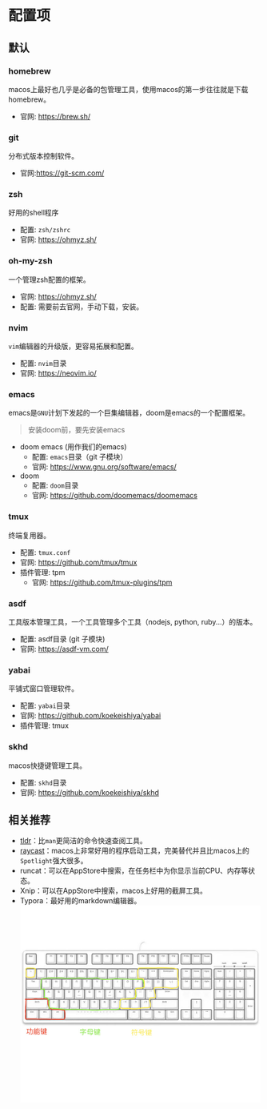 # 配置项

## 默认

### homebrew

macos上最好也几乎是必备的包管理工具，使用macos的第一步往往就是下载homebrew。

- 官网: https://brew.sh/


### git

分布式版本控制软件。

- 官网:https://git-scm.com/


### zsh

好用的shell程序

- 配置: `zsh/zshrc`
- 官网: https://ohmyz.sh/

### oh-my-zsh

一个管理zsh配置的框架。

- 官网: https://ohmyz.sh/
- 配置: 需要前去官网，手动下载，安装。

### nvim

`vim`编辑器的升级版，更容易拓展和配置。

- 配置: `nvim`目录
- 官网: https://neovim.io/


### emacs 

emacs是`GNU`计划下发起的一个巨集编辑器，doom是emacs的一个配置框架。

> 安装doom前，要先安装emacs

- doom emacs (用作我们的emacs)
  - 配置: `emacs`目录（git 子模块）
  - 官网: https://www.gnu.org/software/emacs/
- doom
  - 配置: `doom`目录
  - 官网: https://github.com/doomemacs/doomemacs

### tmux

终端复用器。

- 配置: `tmux.conf`
- 官网: https://github.com/tmux/tmux
- 插件管理: tpm
  - 官网: https://github.com/tmux-plugins/tpm


### asdf

工具版本管理工具，一个工具管理多个工具（nodejs, python, ruby...）的版本。

- 配置: asdf目录 (git 子模块)
- 官网: https://asdf-vm.com/


### yabai

平铺式窗口管理软件。

- 配置: `yabai`目录
- 官网: https://github.com/koekeishiya/yabai
- 插件管理: tmux


### skhd

macos快捷键管理工具。

- 配置: `skhd`目录
- 官网: https://github.com/koekeishiya/skhd


## 相关推荐

- [tldr](https://github.com/tldr-pages/tldr)：比`man`更简洁的命令快速查阅工具。
- [raycast](https://www.raycast.com/)：macos上非常好用的程序启动工具，完美替代并且比macos上的`Spotlight`强大很多。
- runcat：可以在AppStore中搜索，在任务栏中为你显示当前CPU、内存等状态。
- Xnip：可以在AppStore中搜索，macos上好用的截屏工具。
- Typora：最好用的markdown编辑器。![keyboard-87keys](./_assets/README/keyboard-87keys.png)

